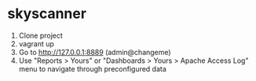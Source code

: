 # skyscanner

1. Clone project
2. vagrant up
3. Go to http://127.0.0.1:8889 (admin@changeme)
4. Use "Reports > Yours" or "Dashboards > Yours > Apache Access Log" menu to navigate through preconfigured data
